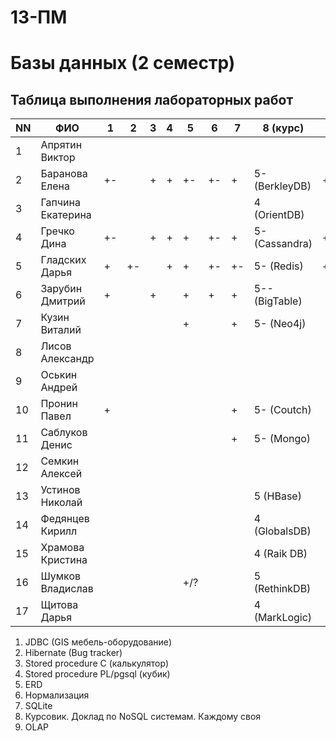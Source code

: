 # 13-ПМ
# Базы данных (2 семестр)

## Таблица выполнения лабораторных работ

| NN  | ФИО               | 1   | 2   | 3   | 4   | 5   | 6   | 7   | 8 (курс)       | 9   | Зачет |
| --- | ----------------- | --- | --- | --- | --- | --- | --- | --- | -------------- | --- | ----- |
| 1   | Апрятин Виктор    |     |     |     |     |     |     |     |                |     |       |
| 2   | Баранова Елена    | +-  |     | +   | +   | +-  | +-  | +   | 5- (BerkleyDB) | +   | +     |
| 3   | Гапчина Екатерина |     |     |     |     |     |     |     | 4 (OrientDB)   |     |       |
| 4   | Гречко Дина       | +-  |     | +   | +   | +   | +-  | +   | 5- (Cassandra) | +   | +     |
| 5   | Гладских Дарья    | +   | +-  |     | +   | +   | +-  | +-  | 5- (Redis)     | +-  | +     |
| 6   | Зарубин Дмитрий   | +   |     | +   |     | +   | +   | +   | 5-- (BigTable) |     |       |
| 7   | Кузин Виталий     |     |     |     |     | +   |     | +   | 5- (Neo4j)     |     |       |
| 8   | Лисов Александр   |     |     |     |     |     |     |     |                |     |       |
| 9   | Оськин Андрей     |     |     |     |     |     |     |     |                |     |       |
| 10  | Пронин Павел      | +   |     |     |     |     |     | +   | 5- (Coutch)    |     |       |
| 11  | Саблуков Денис    |     |     |     |     |     |     | +   | 5- (Mongo)     |     |       |
| 12  | Семкин Алексей    |     |     |     |     |     |     |     |                |     |       |
| 13  | Устинов Николай   |     |     |     |     |     |     |     | 5 (HBase)      |     |       |
| 14  | Федянцев Кирилл   |     |     |     |     |     |     |     | 4 (GlobalsDB)  |     |       |
| 15  | Храмова Кристина  |     |     |     |     |     |     |     | 4 (Raik DB)    |     |       |
| 16  | Шумков Владислав  |     |     |     |     | +/? |     |     | 5 (RethinkDB)  |     |       |
| 17  | Щитова Дарья      |     |     |     |     |     |     |     | 4 (MarkLogic)  |     |       |

1. JDBC (GIS мебель-оборудование)
2. Hibernate (Bug tracker)
3. Stored procedure C (калькулятор)
4. Stored procedure PL/pgsql (кубик)
5. ERD
6. Нормализация
7. SQLite
8. Курсовик. Доклад по NoSQL системам. Каждому своя
9. OLAP
